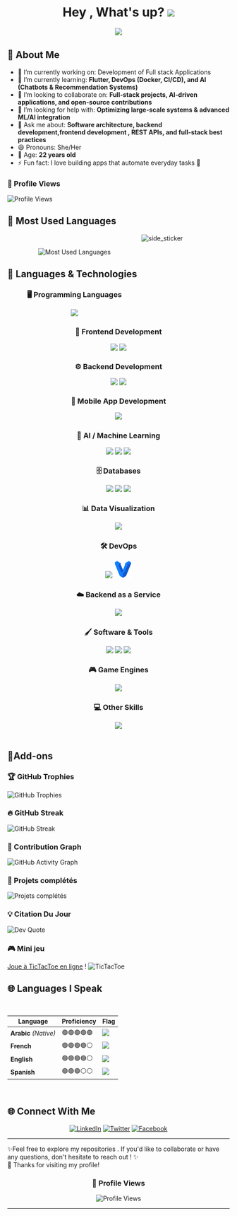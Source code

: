 <h1 align="center"><b>Hey , What's up? </b><img src="https://media.giphy.com/media/hvRJCLFzcasrR4ia7z/giphy.gif" width="35"></h1>
<p align="center">
  <a href="https://github.com/DenverCoder1/readme-typing-svg"><img src="https://readme-typing-svg.herokuapp.com?font=Time+New+Roman&color=cyan&size=25&center=true&vCenter=true&width=600&height=100&lines=It's+Amira+Ajroud..&hearts;++;Software-Engineering-Student;Love+to+learn..<3"></a>
</p>

## 🌱 About Me


- 🔭 I’m currently working on: Development of Full stack Applications  
- 🌱 I’m currently learning: **Flutter, DevOps (Docker, CI/CD), and AI (Chatbots & Recommendation Systems)**  
- 👯 I’m looking to collaborate on: **Full-stack projects, AI-driven applications, and open-source contributions**  
- 🤔 I’m looking for help with: **Optimizing large-scale systems & advanced ML/AI integration**  
- 💬 Ask me about: **Software architecture, backend development,frontend development , REST APIs, and full-stack best practices**  
- 😄 Pronouns: She/Her
-  🎂 Age: **22 years old**  
- ⚡ Fun fact: I love building apps that automate everyday tasks 🚀

### 👀 Profile Views  
![Profile Views](https://komarev.com/ghpvc/?username=htF-YA&label=Profile%20views&color=0e75b6&style=flat)

## 📌 Most Used Languages  

<img align="right" width=200px height=200px alt="side_sticker" src="https://media.giphy.com/media/TEnXkcsHrP4YedChhA/giphy.gif" />

<div align="center"><br>

![Most Used Languages](https://github-readme-stats.vercel.app/api/top-langs/?username=htF-YA&layout=compact&theme=radical&hide_border=true)

</div>



## 🚀 Languages & Technologies 

<div align="center">

### 🖥️ Programming Languages  
<img src="https://skillicons.dev/icons?i=c,cpp,cs,java,js,ts,php,python" />



### 🎨 Frontend Development  
<img src="https://skillicons.dev/icons?i=qt,angular,css,html,bootstrap" />  
<img src="https://img.shields.io/badge/AngularJS-E23237?style=for-the-badge&logo=angularjs&logoColor=white" />



### ⚙️ Backend Development  
<img src="https://skillicons.dev/icons?i=spring,graphql" />  
<img src="https://img.shields.io/badge/Hadoop-FFCC00?style=for-the-badge&logo=apachehadoop&logoColor=black" />



### 📱 Mobile App Development  
<img src="https://skillicons.dev/icons?i=androidstudio,flutter,dart" />



### 🤖 AI / Machine Learning  
<img src="https://img.shields.io/badge/Pandas-150458?style=for-the-badge&logo=pandas&logoColor=white" />  
<img src="https://img.shields.io/badge/Scikit--Learn-F7931E?style=for-the-badge&logo=scikitlearn&logoColor=white" />  
<img src="https://img.shields.io/badge/TensorFlow-FF6F00?style=for-the-badge&logo=tensorflow&logoColor=white" />



### 🗄️ Databases  
<img src="https://skillicons.dev/icons?i=mongodb,mysql,postgresql" />  
<img src="https://img.shields.io/badge/Hive-FDEE21?style=for-the-badge&logo=apachehive&logoColor=black" />  
<img src="https://img.shields.io/badge/Oracle-F80000?style=for-the-badge&logo=oracle&logoColor=white" />



### 📊 Data Visualization  
<img src="https://img.shields.io/badge/Chart.js-F5788D?style=for-the-badge&logo=chartdotjs&logoColor=white" />



### 🛠️ DevOps  
<img src="https://skillicons.dev/icons?i=docker,jenkins,bash,kubernetes" />  
<img src="https://raw.githubusercontent.com/devicons/devicon/master/icons/vagrant/vagrant-original.svg" width="40" title="Vagrant" />




### ☁️ Backend as a Service  
<img src="https://img.shields.io/badge/.NET-512BD4?style=for-the-badge&logo=dotnet&logoColor=white" />



### 🖌️ Software & Tools  
<img src="https://skillicons.dev/icons?i=figma,postman" />  
<img src="https://img.shields.io/badge/Adobe%20Illustrator-FF9A00?style=for-the-badge&logo=adobeillustrator&logoColor=white" />  
<img src="https://img.shields.io/badge/Adobe%20Photoshop-31A8FF?style=for-the-badge&logo=adobephotoshop&logoColor=white" />



### 🎮 Game Engines  
<img src="https://img.shields.io/badge/Unity-000000?style=for-the-badge&logo=unity&logoColor=white" />



### 💻 Other Skills  
<img src="https://skillicons.dev/icons?i=linux,arduino,git" />

</div>

<br>

## 🌟Add-ons

### 🏆 GitHub Trophies
![GitHub Trophies](https://github-profile-trophy.vercel.app/?username=htF-YA&theme=onedark&column=7&margin-w=15&margin-h=15)


### 🔥 GitHub Streak
![GitHub Streak](https://github-readme-streak-stats.herokuapp.com/?user=htF-YA&theme=radical)


### 🌱 Contribution Graph  
![GitHub Activity Graph](https://github-readme-activity-graph.vercel.app/graph?username=htF-YA&theme=radical&hide_border=true)  

</div>

### 🚀 Projets complétés 
![Projets complétés](https://img.shields.io/badge/Projets%20complétés-5-blue)

### 💡 Citation Du Jour
![Dev Quote](https://quotes-github-readme.vercel.app/api?type=dev)

### 🎮 Mini jeu 
[Joue à TicTacToe en ligne](https://replit.com/@htF-YA/TicTacToe) !
![TicTacToe](https://media.giphy.com/media/3o6ZsY1gJTX12U0U0k/giphy.gif)

## 🌐 Languages I Speak
<div align="center"> <br>

| Language     | Proficiency | Flag |
|--------------|-------------|------|
| **Arabic** *(Native)*   | 🟢🟢🟢🟢🟢 | <img src="https://flagcdn.com/w20/sa.png" width="30"/> |
| **French**   | 🟢🟢🟢🟢⚪ | <img src="https://flagcdn.com/w20/fr.png" width="30"/> |
| **English**  | 🟢🟢🟢🟢⚪ | <img src="https://flagcdn.com/w20/gb.png" width="30"/> |
| **Spanish**  | 🟢🟢🟢⚪⚪ | <img src="https://flagcdn.com/w20/es.png" width="30"/> |
<br>
</div>

## 🌐 Connect With Me  

<div align="center">

[![LinkedIn](https://img.shields.io/badge/LinkedIn-0A66C2?style=for-the-badge&logo=linkedin&logoColor=white)](https://www.linkedin.com/in/www.linkedin.com/in/amira-ajroud-1ab927274)
[![Twitter](https://img.shields.io/badge/Twitter-1DA1F2?style=for-the-badge&logo=twitter&logoColor=white)](https://twitter.com/ton-twitter)
[![Facebook](https://img.shields.io/badge/Facebook-1DA1F2?style=for-the-badge&logo=facebook&logoColor=white)](https://www.facebook.com/profile.php?id=100083431976431)

</div>

---

✨Feel free to explore my repositories . If you'd like to collaborate or have any questions, don't hesitate to reach out ! ✨<br>
👋 Thanks for visiting my profile!  
<div align="center">
  
### 👀 Profile Views
![Profile Views](https://komarev.com/ghpvc/?username=htF-YA&label=Profile%20views&color=0e75b6&style=flat)

</div>

---



  
